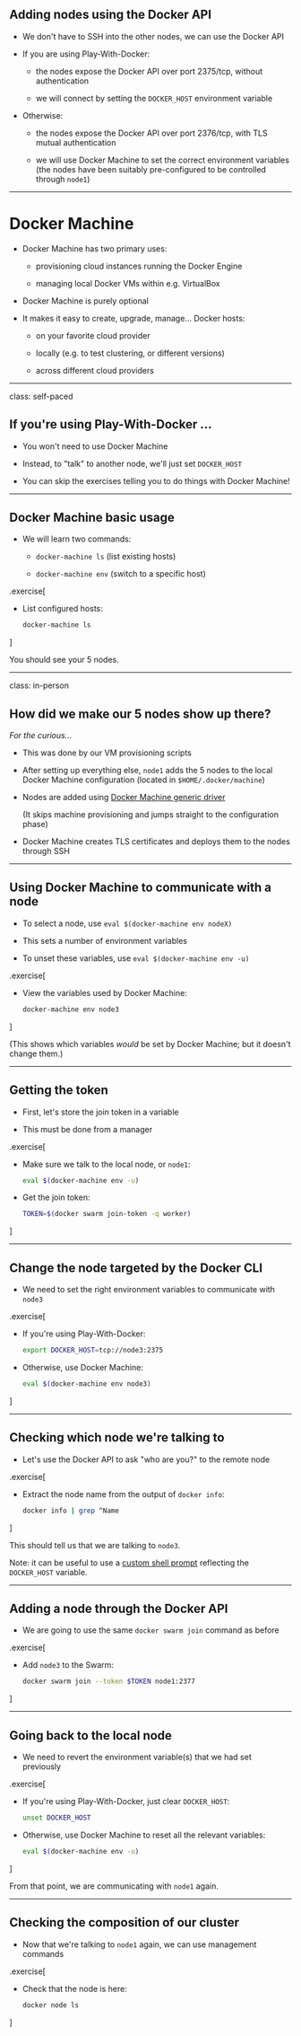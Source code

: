 ## Adding nodes using the Docker API

- We don't have to SSH into the other nodes, we can use the Docker API

- If you are using Play-With-Docker:

  - the nodes expose the Docker API over port 2375/tcp, without authentication

  - we will connect by setting the `DOCKER_HOST` environment variable

- Otherwise:

  - the nodes expose the Docker API over port 2376/tcp, with TLS mutual authentication

  - we will use Docker Machine to set the correct environment variables
    <br/>(the nodes have been suitably pre-configured to be controlled through `node1`)

---

# Docker Machine

- Docker Machine has two primary uses:

  - provisioning cloud instances running the Docker Engine

  - managing local Docker VMs within e.g. VirtualBox

- Docker Machine is purely optional

- It makes it easy to create, upgrade, manage... Docker hosts:

  - on your favorite cloud provider

  - locally (e.g. to test clustering, or different versions)

  - across different cloud providers

---

class: self-paced

## If you're using Play-With-Docker ...

- You won't need to use Docker Machine

- Instead, to "talk" to another node, we'll just set `DOCKER_HOST`

- You can skip the exercises telling you to do things with Docker Machine!

---

## Docker Machine basic usage

- We will learn two commands:

  - `docker-machine ls` (list existing hosts)

  - `docker-machine env` (switch to a specific host)

.exercise[

- List configured hosts:
  ```bash
  docker-machine ls
  ```

]

You should see your 5 nodes.

---

class: in-person

## How did we make our 5 nodes show up there?

*For the curious...*

- This was done by our VM provisioning scripts

- After setting up everything else, `node1` adds the 5 nodes
  to the local Docker Machine configuration
  (located in `$HOME/.docker/machine`)

- Nodes are added using [Docker Machine generic driver](https://docs.docker.com/machine/drivers/generic/)

  (It skips machine provisioning and jumps straight to the configuration phase)

- Docker Machine creates TLS certificates and deploys them to the nodes through SSH

---

## Using Docker Machine to communicate with a node

- To select a node, use `eval $(docker-machine env nodeX)`

- This sets a number of environment variables

- To unset these variables, use `eval $(docker-machine env -u)`

.exercise[

- View the variables used by Docker Machine:
  ```bash
  docker-machine env node3
  ```

]

(This shows which variables *would* be set by Docker Machine; but it doesn't change them.)

---

## Getting the token

- First, let's store the join token in a variable

- This must be done from a manager

.exercise[

- Make sure we talk to the local node, or `node1`:
  ```bash
  eval $(docker-machine env -u)
  ```

- Get the join token:
  ```bash
  TOKEN=$(docker swarm join-token -q worker)
  ```

]

---

## Change the node targeted by the Docker CLI

- We need to set the right environment variables to communicate with `node3`

.exercise[

- If you're using Play-With-Docker:
  ```bash
  export DOCKER_HOST=tcp://node3:2375
  ```

- Otherwise, use Docker Machine:
  ```bash
  eval $(docker-machine env node3)
  ```

]

---

## Checking which node we're talking to

- Let's use the Docker API to ask "who are you?" to the remote node

.exercise[

- Extract the node name from the output of `docker info`:
  ```bash
  docker info | grep ^Name
  ```

]

This should tell us that we are talking to `node3`.

Note: it can be useful to use a [custom shell prompt](
https://github.com/jpetazzo/orchestration-workshop/blob/master/prepare-vms/scripts/postprep.rc#L68)
reflecting the `DOCKER_HOST` variable.

---

## Adding a node through the Docker API

- We are going to use the same `docker swarm join` command as before

.exercise[

- Add `node3` to the Swarm:
  ```bash
  docker swarm join --token $TOKEN node1:2377
  ```

]

---

## Going back to the local node

- We need to revert the environment variable(s) that we had set previously

.exercise[

- If you're using Play-With-Docker, just clear `DOCKER_HOST`:
  ```bash
  unset DOCKER_HOST
  ```

- Otherwise, use Docker Machine to reset all the relevant variables:
  ```bash
  eval $(docker-machine env -u)
  ```

]

From that point, we are communicating with `node1` again.

---

## Checking the composition of our cluster

- Now that we're talking to `node1` again, we can use management commands

.exercise[

- Check that the node is here:
  ```bash
  docker node ls
  ```

]
